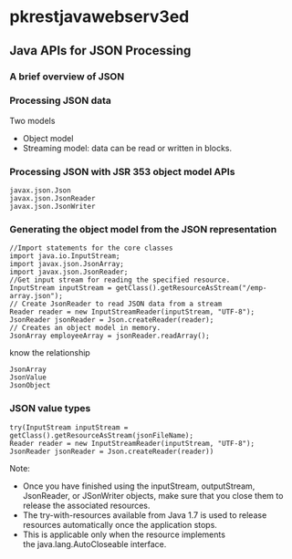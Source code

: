 # pkrestjavawebserv3ed
## Java APIs for JSON Processing
### A brief overview of JSON

### Processing JSON data
Two models
- Object model
- Streaming model: data can be read or written in blocks. 

### Processing JSON with JSR 353 object model APIs
```
javax.json.Json
javax.json.JsonReader
javax.json.JsonWriter
```

### Generating the object model from the JSON representation
```
//Import statements for the core classes 
import java.io.InputStream; 
import javax.json.JsonArray; 
import javax.json.JsonReader;   
//Get input stream for reading the specified resource. 
InputStream inputStream = getClass().getResourceAsStream("/emp-array.json"); 
// Create JsonReader to read JSON data from a stream  
Reader reader = new InputStreamReader(inputStream, "UTF-8"); 
JsonReader jsonReader = Json.createReader(reader); 
// Creates an object model in memory. 
JsonArray employeeArray = jsonReader.readArray(); 
```

know the relationship
```
JsonArray
JsonValue
JsonObject
```



### JSON value types
```
try(InputStream inputStream = getClass().getResourceAsStream(jsonFileName);
Reader reader = new InputStreamReader(inputStream, "UTF-8");            
JsonReader jsonReader = Json.createReader(reader))
```
Note:
- Once you have finished using the inputStream, outputStream, JsonReader, or JSonWriter objects, make sure that you close them to release the associated resources. 
- The try-with-resources available from Java 1.7 is used to release resources automatically once the application stops. 
- This is applicable only when the resource implements the java.lang.AutoCloseable interface.
